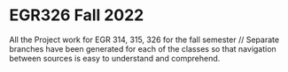 # EGR326 Fall 2022
 All the Project work for EGR 314, 315, 326 for the fall semester
// Separate branches have been generated for each of the classes so that navigation between sources is easy to understand and comprehend.
